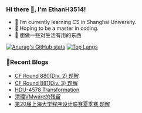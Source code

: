 ### Hi there 👋, I'm EthanH3514!

- 🌱 I’m currently learning CS in Shanghai University.
- 🎈 Hoping to be a master in coding.
- 🧐 想做一些对生活有用的东西

[![Anurag's GitHub stats](https://github-readme-stats.vercel.app/api?username=EthanH3514&show_icons=true&theme=tokyonight)](https://github.com/anuraghazra/github-readme-stats)
[![Top Langs](https://github-readme-stats.vercel.app/api/top-langs/?username=EthanH3514&layout=compact)](https://github.com/anuraghazra/github-readme-stats)

### **📝Recent Blogs**
<!-- BLOG-POST-LIST:START -->
- [CF Round 880&lpar;Div. 2&rpar; 题解](https://ethanh3514.github.io/2023/06/21/CF-Round-880-Div-2-%E9%A2%98%E8%A7%A3/)
- [CF Round 881&lpar;Div. 3&rpar; 题解](https://ethanh3514.github.io/2023/06/21/CF-Round-881-Div-3-%E9%A2%98%E8%A7%A3/)
- [HDU-4578 Transformation](https://ethanh3514.github.io/2023/06/16/HDU-4578-Transformation/)
- [清理VMware的残留](https://ethanh3514.github.io/2023/06/16/%E6%B8%85%E7%90%86VMware%E7%9A%84%E6%AE%8B%E7%95%99/)
- [第20届上海大学程序设计联赛夏季赛 题解](https://ethanh3514.github.io/2023/06/15/%E7%AC%AC20%E5%B1%8A%E4%B8%8A%E6%B5%B7%E5%A4%A7%E5%AD%A6%E7%A8%8B%E5%BA%8F%E8%AE%BE%E8%AE%A1%E8%81%94%E8%B5%9B%E5%A4%8F%E5%AD%A3%E8%B5%9B-%E9%A2%98%E8%A7%A3/)
<!-- BLOG-POST-LIST:END -->
